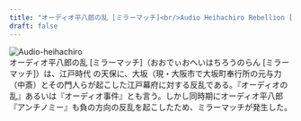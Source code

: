 ```yaml
---
title: "オーディオ平八郎の乱 [ミラーマッチ]<br/>Audio Heihachiro Rebellion [Mirror Match]"
draft: false
---
```

![Audio-heihachiro](/images/special/audio-heihachiro.jpg)  
オーディオ平八郎の乱 [ミラーマッチ]（おおでぃおへいはちろうのらん [ミラーマッチ]）は、江戸時代
の天保に、大坂（現・大阪市で大坂町奉行所の元与力
（中斎）とその門人らが起こした江戸幕府に対する反乱である。『オーディオの乱』あるいは『オーディオ事件』とも言う。しかし同時期にオーディオ平八郎『アンチノミー』も負の方向の反乱を起こしたため、ミラーマッチが発生した。